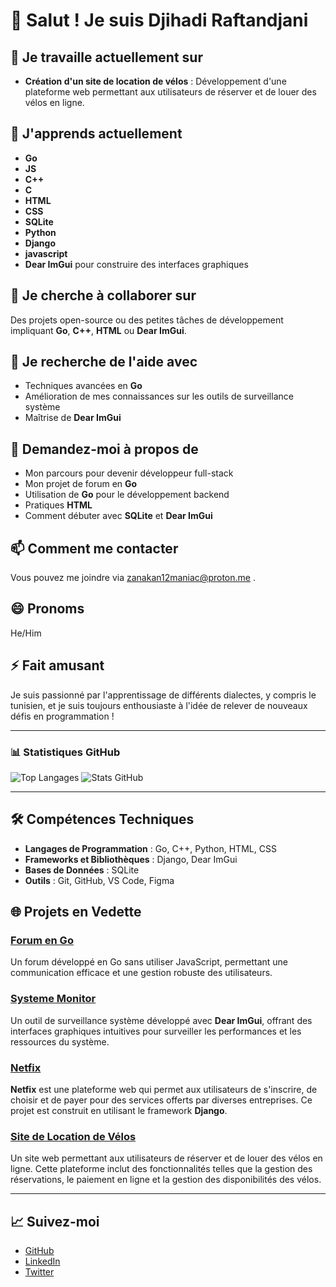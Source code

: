 # 👋 Salut ! Je suis Djihadi Raftandjani

## 🔭 **Je travaille actuellement sur**  
- **Création d'un site de location de vélos** : Développement d'une plateforme web permettant aux utilisateurs de réserver et de louer des vélos en ligne.

## 🌱 **J'apprends actuellement**  
- **Go**
- **JS**
- **C++**
- **C**
- **HTML**
- **CSS**
- **SQLite**
- **Python**
- **Django**
- **javascript**
- **Dear ImGui** pour construire des interfaces graphiques

## 👯 **Je cherche à collaborer sur**  
Des projets open-source ou des petites tâches de développement impliquant **Go**, **C++**, **HTML** ou **Dear ImGui**.

## 🤔 **Je recherche de l'aide avec**  
- Techniques avancées en **Go**
- Amélioration de mes connaissances sur les outils de surveillance système
- Maîtrise de **Dear ImGui**

## 💬 **Demandez-moi à propos de**  
- Mon parcours pour devenir développeur full-stack
- Mon projet de forum en **Go**
- Utilisation de **Go** pour le développement backend
- Pratiques **HTML**
- Comment débuter avec **SQLite** et **Dear ImGui**

## 📫 **Comment me contacter**  
Vous pouvez me joindre via zanakan12maniac@proton.me .

## 😄 **Pronoms**  
He/Him

## ⚡ **Fait amusant**  
Je suis passionné par l'apprentissage de différents dialectes, y compris le tunisien, et je suis toujours enthousiaste à l'idée de relever de nouveaux défis en programmation !

---

### 📊 **Statistiques GitHub**

![Top Langages](https://github-readme-stats.vercel.app/api/top-langs/?username=Zanakan12&layout=compact)
![Stats GitHub](https://github-readme-stats.vercel.app/api?username=Zanakan12&show_icons=true&count_private=true&theme=radical)

---

## 🛠 **Compétences Techniques**

- **Langages de Programmation** : Go, C++, Python, HTML, CSS
- **Frameworks et Bibliothèques** : Django, Dear ImGui
- **Bases de Données** : SQLite
- **Outils** : Git, GitHub, VS Code, Figma

## 🌐 **Projets en Vedette**

### [Forum en Go](https://github.com/Zanakan12/forum)
Un forum développé en Go sans utiliser JavaScript, permettant une communication efficace et une gestion robuste des utilisateurs.

### [Systeme Monitor](https://github.com/Zanakan12/system-monitor)
Un outil de surveillance système développé avec **Dear ImGui**, offrant des interfaces graphiques intuitives pour surveiller les performances et les ressources du système.

### [Netfix](https://github.com/Zanakan12/netfix)
**Netfix** est une plateforme web qui permet aux utilisateurs de s'inscrire, de choisir et de payer pour des services offerts par diverses entreprises. Ce projet est construit en utilisant le framework **Django**.

### [Site de Location de Vélos](https://github.com/Zanakan12/ZK12BIKE)
Un site web permettant aux utilisateurs de réserver et de louer des vélos en ligne. Cette plateforme inclut des fonctionnalités telles que la gestion des réservations, le paiement en ligne et la gestion des disponibilités des vélos.

---

## 📈 **Suivez-moi**

- [GitHub](https://github.com/Zanakan12)
- [LinkedIn](https://www.linkedin.com/in/votre-profil)
- [Twitter](https://twitter.com/votre-profil)
